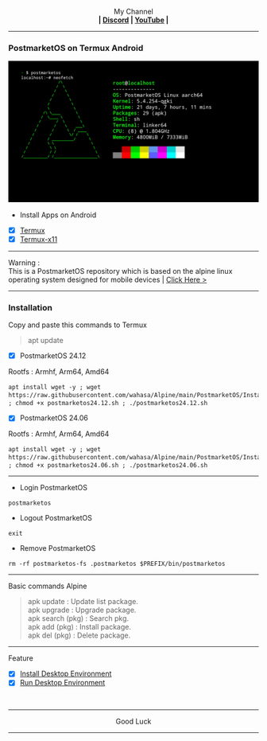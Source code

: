<p align="center">My Channel</br><b>
| <a href="https://discord.gg/GCehyym">Discord</a> | <a href="https://youtube.com/@layargeser">YouTube</a> |</b></p>

---
### PostmarketOS on Termux Android
<img src="https://raw.githubusercontent.com/wahasa/Alpine/refs/heads/main/PostmarketOS/PostmarketOS.jpg">

* Install Apps on Android
- [x] [Termux](https://play.google.com/store/apps/details?id=com.termux)
- [x] [Termux-x11](https://github.com/termux/termux-x11/releases)

---
Warning :</br>
This is a PostmarketOS repository which is based on the alpine linux operating system designed for mobile devices | [Click Here >](https://postmarketos.org)

---
### Installation

Copy and paste this commands to Termux
> apt update

- [x] PostmarketOS 24.12

Rootfs : Armhf, Arm64, Amd64
```
apt install wget -y ; wget https://raw.githubusercontent.com/wahasa/Alpine/main/PostmarketOS/Install/postmarketos24.12.sh ; chmod +x postmarketos24.12.sh ; ./postmarketos24.12.sh
```

- [x] PostmarketOS 24.06

Rootfs : Armhf, Arm64, Amd64
```
apt install wget -y ; wget https://raw.githubusercontent.com/wahasa/Alpine/main/PostmarketOS/Install/postmarketos24.06.sh ; chmod +x postmarketos24.06.sh ; ./postmarketos24.06.sh
```

---
* Login PostmarketOS
```
postmarketos
```

* Logout PostmarketOS
```
exit
```

* Remove PostmarketOS
```
rm -rf postmarketos-fs .postmarketos $PREFIX/bin/postmarketos
```

---
Basic commands Alpine
> apk update : Update list package.</br>
> apk upgrade : Upgrade package.</br>
> apk search (pkg) : Search pkg.</br>
> apk add (pkg) : Install package.</br>
> apk del (pkg) : Delete package.</br>

---
Feature
- [x] [Install Desktop Environment](https://github.com/wahasa/Alpine/tree/main#install-desktop-environment)
- [x] [Run Desktop Environment](https://github.com/wahasa/Alpine/tree/main#run-desktop-environment)
</br>

---
<p align="center">Good Luck</p>

---
